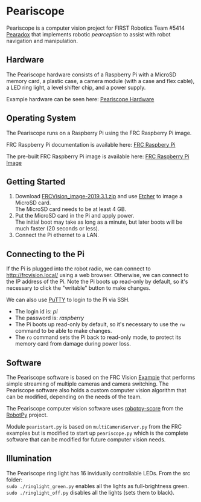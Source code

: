 # Peariscope

Peariscope is a computer vision project for FIRST Robotics Team #5414 [Pearadox](http://https://pearadox5414.weebly.com/)
that implements robotic _pearception_ to assist with robot navigation and manipulation.  

## Hardware

The Peariscope hardware consists of a Raspberry Pi with a MicroSD memory card, a plastic case,
a camera module (with a case and flex cable), a LED ring light, a level shifter chip, and a power supply.  

Example hardware can be seen here: [Peariscope Hardware](hardware/README.md)

## Operating System

The Peariscope runs on a Raspberry Pi using the FRC Raspberry Pi image.  

FRC Raspberry Pi documentation is available here:
[FRC Raspbery Pi](https://wpilib.screenstepslive.com/s/currentCS/m/85074/l/1027241-using-the-raspberry-pi-for-frc)  

The pre-built FRC Raspberry Pi image is available here:
[FRC Raspberry Pi Image](https://github.com/wpilibsuite/FRCVision-pi-gen/releases)  

## Getting Started

1. Download [FRCVision_image-2019.3.1.zip](https://github.com/wpilibsuite/FRCVision-pi-gen/releases/download/v2019.3.1/FRCVision_image-2019.3.1.zip)
and use [Etcher](https://www.balena.io/etcher/) to image a MicroSD card.  
The MicroSD card needs to be at least 4 GB.  
2. Put the MicroSD card in the Pi and apply power.  
The initial boot may take as long as a minute, but later boots will be much faster (20 seconds or less).  
3. Connect the Pi ethernet to a LAN.  

## Connecting to the Pi

If the Pi is plugged into the robot radio, we can connect to http://frcvision.local/ using a web browser.
Otherwise, we can connect to the IP address of the Pi.
Note the Pi boots up read-only by default, so it's necessary to click the "writable" button to make changes.  

We can also use [PuTTY](https://www.chiark.greenend.org.uk/~sgtatham/putty/latest.html) to login to the Pi via SSH.  
- The login id is: *pi*
- The password is: *raspberry*
- The Pi boots up read-only by default, so it's necessary to use the `rw` command to be able to make changes.
- The `ro` command sets the Pi back to read-only mode, to protect its memory card from damage during power loss.

## Software

The Peariscope software is based on the FRC Vision [Example](https://github.com/wpilibsuite/FRCVision-pi-gen/releases/download/v2019.3.1/example-python-2019.3.1.zip)
that performs simple streaming of multiple cameras and camera switching.
The Peariscope software also holds a custom computer vision algorithm that can be modified, depending on the needs of the team.

The Peariscope computer vision software uses [robotpy-score](https://robotpy.readthedocs.io/en/latest/vision/index.html)
from the [RobotPy](https://robotpy.readthedocs.io/en/latest/index.html) project.

Module `pearistart.py` is based on `multiCameraServer.py` from the FRC examples but is modified to start up `peariscope.py`
which is the complete software that can be modified for future computer vision needs.

## Illumination

The Peariscope ring light has 16 invidually controllable LEDs.
From the src folder:  
`sudo ./ringlight_green.py` enables all the lights as full-brightness green.  
`sudo ./ringlight_off.py` disables all the lights (sets them to black).

